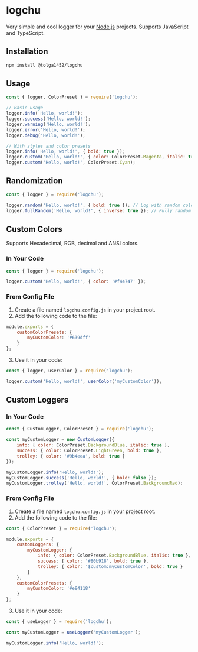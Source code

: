 # logchu

Very simple and cool logger for your [Node.js](https://nodejs.org/) projects. Supports JavaScript and TypeScript.

## Installation

```bash
npm install @tolga1452/logchu
```

## Usage

```js
const { logger, ColorPreset } = require('logchu');

// Basic usage
logger.info('Hello, world!');
logger.success('Hello, world!');
logger.warning('Hello, world!');
logger.error('Hello, world!');
logger.debug('Hello, world!');

// With styles and color presets
logger.info('Hello, world!', { bold: true });
logger.custom('Hello, world!', { color: ColorPreset.Magenta, italic: true });
logger.custom('Hello, world!', ColorPreset.Cyan);
```

## Randomization

```js
const { logger } = require('logchu');

logger.random('Hello, world!', { bold: true }); // Log with random color
logger.fullRandom('Hello, world!', { inverse: true }); // Fully random log with overwrites
```

## Custom Colors

Supports Hexadecimal, RGB, decimal and ANSI colors.

### In Your Code

```js
const { logger } = require('logchu');

logger.custom('Hello, world!', { color: '#f44747' });
```

### From Config File

1. Create a file named `logchu.config.js` in your project root.
2. Add the following code to the file:

```js
module.exports = {
    customColorPresets: {
        myCustomColor: '#639dff'
    }
};
```

3. Use it in your code:

```js
const { logger, userColor } = require('logchu');

logger.custom('Hello, world!', userColor('myCustomColor'));
```

## Custom Loggers

### In Your Code

```js
const { CustomLogger, ColorPreset } = require('logchu');

const myCustomLogger = new CustomLogger({
    info: { color: ColorPreset.BackgroundBlue, italic: true },
    success: { color: ColorPreset.LightGreen, bold: true },
    trolley: { color: '#9b4eea', bold: true }
});

myCustomLogger.info('Hello, world!');
myCustomLogger.success('Hello, world!', { bold: false });
myCustomLogger.trolley('Hello, world!', ColorPreset.BackgroundRed);
```

### From Config File

1. Create a file named `logchu.config.js` in your project root.
2. Add the following code to the file:

```js
const { ColorPreset } = require('logchu');

module.exports = {
    customLoggers: {
        myCustomLogger: {
            info: { color: ColorPreset.BackgroundBlue, italic: true },
            success: { color: '#80b918', bold: true },
            trolley: { color: '$custom:myCustomColor', bold: true }
        }
    },
    customColorPresets: {
        myCustomColor: '#e84118'
    }
};
```

3. Use it in your code:

```js
const { useLogger } = require('logchu');

const myCustomLogger = useLogger('myCustomLogger');

myCustomLogger.info('Hello, world!');
```
